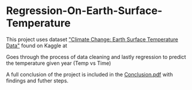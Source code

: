 # Regression-On-Earth-Surface-Temperature

This project uses dataset ["Climate Change: Earth Surface Temperature Data"](https://www.kaggle.com/datasets/berkeleyearth/climate-change-earth-surface-temperature-data) found on Kaggle at 

Goes through the process of data cleaning and lastly regression to predict the temperature given year 
(Temp vs Time) 

A full conclusion of the project is included in the [Conclusion.pdf](https://github.com/Qz07/Regression-On-Earth-Surface-Temperature/blob/main/Conclusion.pdf) with findings and futher steps. 
